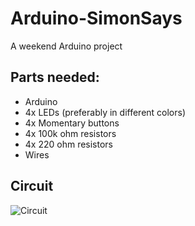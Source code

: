 # Arduino-SimonSays

A weekend Arduino project

## Parts needed:
* Arduino
* 4x LEDs (preferably in different colors)
* 4x Momentary buttons
* 4x 100k ohm resistors
* 4x 220 ohm resistors
* Wires

## Circuit
![Circuit](https://github.com/mattiasjahnke/Arduino-SimonSays/blob/master/SimonSays-Circuit.png)
